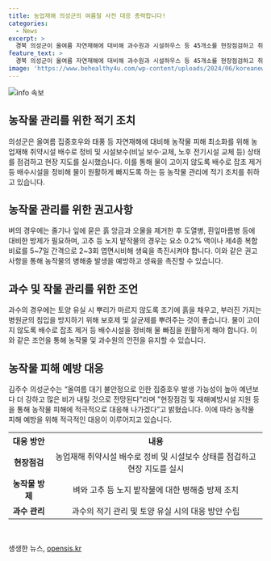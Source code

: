 ```yaml
---
title: 농업재해 의성군의 여름철 사전 대응 총력합니다!
categories:
  - News
excerpt: >
  경북 의성군이 올여름 자연재해에 대비해 과수원과 시설하우스 등 45개소를 현장점검하고 취약시설의 배수로 정비 및 시설보수를 진행했다. 농작물 피해 최소화를 위해 농업재해에 취약한 시설을 점검하고 관리하는 등 재해 대비에 주력하고 있으며, 군수는 물 빠짐을 위해 배수로를 잘 정비하고 농작물 피해에 적극 대응할 것이라고 말했다.
feature_text: >
  경북 의성군이 올여름 자연재해에 대비해 과수원과 시설하우스 등 45개소를 현장점검하고 취약시설의 배수로 정비 및 시설보수를 진행했다. 농작물 피해 최소화를 위해 농업재해에 취약한 시설을 점검하고 관리하는 등 재해 대비에 주력하고 있으며, 군수는 물 빠짐을 위해 배수로를 잘 정비하고 농작물 피해에 적극 대응할 것이라고 말했다.
image: 'https://www.behealthy4u.com/wp-content/uploads/2024/06/koreanews.jpg'
---
```


<p><img src="https://www.behealthy4u.com/wp-content/uploads/2024/06/koreanews.jpg" alt="info 속보" /></p>

<h2 data-ke-size="size26">농작물 관리를 위한 적기 조치</h2>

<p>의성군은 올여름 집중호우와 태풍 등 자연재해에 대비해 농작물 피해 최소화를 위해 농업재해 취약시설 배수로 정비 및 시설보수(비닐 보수·교체, 노후 전기시설 교체 등) 상태를 점검하고 현장 지도를 실시했습니다. 이를 통해 물이 고이지 않도록 배수로 잡초 제거 등 배수시설을 정비해 물이 원활하게 빠지도록 하는 등 농작물 관리에 적기 조치를 취하고 있습니다.</p>

<h2 data-ke-size="size26">농작물 관리를 위한 권고사항</h2>

<p>벼의 경우에는 줄기나 잎에 묻은 흙 앙금과 오물을 제거한 후 도열병, 흰잎마름병 등에 대비한 방제가 필요하며, 고추 등 노지 밭작물의 경우는 요소 0.2% 액이나 제4종 복합비료를 5~7일 간격으로 2~3회 엽면시비해 생육을 촉진시켜야 합니다. 이와 같은 권고사항을 통해 농작물의 병해충 발생을 예방하고 생육을 촉진할 수 있습니다.</p>

<h2 data-ke-size="size26">과수 및 작물 관리를 위한 조언</h2>

<p>과수의 경우에는 토양 유실 시 뿌리가 마르지 않도록 조기에 흙을 채우고, 부러진 가지는 병원균의 침입을 방지하기 위해 보호제 및 살균제를 뿌려주는 것이 좋습니다. 물이 고이지 않도록 배수로 잡초 제거 등 배수시설을 정비해 물 빠짐을 원활하게 해야 합니다. 이와 같은 조언을 통해 농작물 및 과수원의 안전을 유지할 수 있습니다.</p>

<h2 data-ke-size="size26">농작물 피해 예방 대응</h2>

<p>김주수 의성군수는 “올여름 대기 불안정으로 인한 집중호우 발생 가능성이 높아 예년보다 더 강하고 많은 비가 내릴 것으로 전망된다”라며 "현장점검 및 재해예방시설 지원 등을 통해 농작물 피해에 적극적으로 대응해 나가겠다”고 밝혔습니다. 이에 따라 농작물 피해 예방을 위해 적극적인 대응이 이루어지고 있습니다.</p>

<table>
  <tr>
    <th><b>대응 방안</b></th>
    <th><b>내용</b></th>
  </tr>
  <tr>
    <td style="text-align: center; height: 17px;"><b>현장점검</b></td>
    <td style="text-align: center; height: 17px;">농업재해 취약시설 배수로 정비 및 시설보수 상태를 점검하고 현장 지도를 실시</td>
  </tr>
  <tr>
    <td style="text-align: center; height: 17px;"><b>농작물 방제</b></td>
    <td style="text-align: center; height: 17px;">벼와 고추 등 노지 밭작물에 대한 병해충 방제 조치</td>
  </tr>
  <tr>
    <td style="text-align: center; height: 17px;"><b>과수 관리</b></td>
    <td style="text-align: center; height: 17px;">과수의 적기 관리 및 토양 유실 시의 대응 방안 수립</td>
  </tr>
</table>

<p data-ke-size="size16">&nbsp;</p>
생생한 뉴스, <a href="https://opensis.kr" rel="dofollow">opensis.kr</a>


